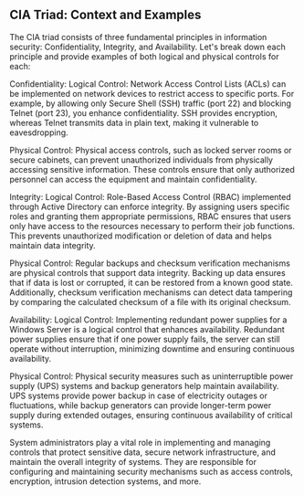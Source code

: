 
## CIA Triad: Context and Examples 

The CIA triad consists of three fundamental principles in information security: Confidentiality, Integrity, and Availability. Let's break down each principle and provide examples of both logical and physical controls for each:

Confidentiality:
Logical Control: Network Access Control Lists (ACLs) can be implemented on network devices to restrict access to specific ports. For example, by allowing only Secure Shell (SSH) traffic (port 22) and blocking Telnet (port 23), you enhance confidentiality. SSH provides encryption, whereas Telnet transmits data in plain text, making it vulnerable to eavesdropping.

Physical Control: Physical access controls, such as locked server rooms or secure cabinets, can prevent unauthorized individuals from physically accessing sensitive information. These controls ensure that only authorized personnel can access the equipment and maintain confidentiality.

Integrity:
Logical Control: Role-Based Access Control (RBAC) implemented through Active Directory can enforce integrity. By assigning users specific roles and granting them appropriate permissions, RBAC ensures that users only have access to the resources necessary to perform their job functions. This prevents unauthorized modification or deletion of data and helps maintain data integrity.

Physical Control: Regular backups and checksum verification mechanisms are physical controls that support data integrity. Backing up data ensures that if data is lost or corrupted, it can be restored from a known good state. Additionally, checksum verification mechanisms can detect data tampering by comparing the calculated checksum of a file with its original checksum.

Availability:
Logical Control: Implementing redundant power supplies for a Windows Server is a logical control that enhances availability. Redundant power supplies ensure that if one power supply fails, the server can still operate without interruption, minimizing downtime and ensuring continuous availability.

Physical Control: Physical security measures such as uninterruptible power supply (UPS) systems and backup generators help maintain availability. UPS systems provide power backup in case of electricity outages or fluctuations, while backup generators can provide longer-term power supply during extended outages, ensuring continuous availability of critical systems.

System administrators play a vital role in implementing and managing controls that protect sensitive data, secure network infrastructure, and maintain the overall integrity of systems. They are responsible for configuring and maintaining security mechanisms such as access controls, encryption, intrusion detection systems, and more.
